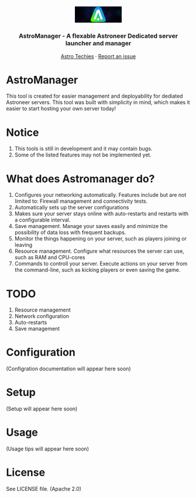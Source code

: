 <p align="center">
  <img src="https://github.com/Esinko/AstroManager/blob/master/assets/banner.png" width="128px">
  <h3 align="center">
     AstroManager - A flexable Astroneer Dedicated server launcher and manager
  </h3>
  <p align="center">
    <a href="https://github.com/AstroTechies">Astro Techies</a>
    ·
    <a href="https://github.com/Esinko/AstroManager/issues">Report an issue</a>
  </p>
</p>

# AstroManager
This tool is created for easier management and deployability for dediated Astroneer servers. This tool was built with simplicity in mind, which makes it easier to start hosting your own server today!

# Notice
1. This tools is still in development and it may contain bugs.
2. Some of the listed features may not be implemented yet.

# What does Astromanager do?
1. Configures your networking automatically. Features include but are not limited to: Firewall management and connectivity tests.
2. Automatically sets up the server configurations
3. Makes sure your server stays online with auto-restarts and restarts with a configurable interval.
4. Save management. Manage your saves easily and minimize the possibility of data loss with frequent backups.
5. Monitor the things happening on your server, such as players joining or leaving
6. Resource management. Configure what resources the server can use, such as RAM and CPU-cores
7. Commands to controll your server. Execute actions on your server from the command-line, such as kicking players or even saving the game.

# TODO
1. Resource management
2. Network configuration
3. Auto-restarts
4. Save management

# Configuration
(Configration documentation will appear here soon)

# Setup
(Setup will appear here soon)

# Usage
(Usage tips will appear here soon)

# License
See LICENSE file. (Apache 2.0)
